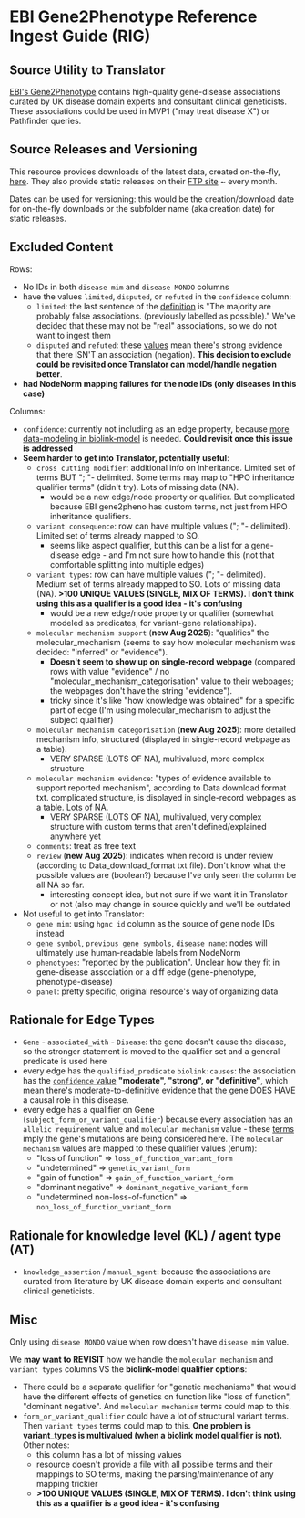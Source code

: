 # EBI Gene2Phenotype Reference Ingest Guide (RIG)

## Source Utility to Translator

[EBI's Gene2Phenotype](https://www.ebi.ac.uk/gene2phenotype/) contains high-quality gene-disease associations 
curated by UK disease domain experts and consultant clinical geneticists. 
These associations could be used in MVP1 ("may treat disease X") or Pathfinder queries. 

## Source Releases and Versioning

This resource provides downloads of the latest data, created on-the-fly, [here](https://www.ebi.ac.uk/gene2phenotype/download).
They also provide static releases on their [FTP site](https://ftp.ebi.ac.uk/pub/databases/gene2phenotype/G2P_data_downloads/) ~ every month. 

Dates can be used for versioning: this would be the creation/download date for on-the-fly downloads or the subfolder name (aka creation date) for static releases.

## Excluded Content 

Rows:
- No IDs in both `disease mim` and `disease MONDO` columns
- have the values `limited`, `disputed`, or `refuted` in the `confidence` column:
  - `limited`: the last sentence of the [definition](https://www.ebi.ac.uk/gene2phenotype/about/terminology#g2p-confidence-section) is "The majority are probably false associations. (previously labelled as possible)." We've decided that these may not be "real" associations, so we do not want to ingest them
  - `disputed` and `refuted`: these [values](https://www.ebi.ac.uk/gene2phenotype/about/terminology#g2p-confidence-section) mean there's strong evidence that there ISN'T an association (negation). **This decision to exclude could be revisited once Translator can model/handle negation better**.   
- **had NodeNorm mapping failures for the node IDs (only diseases in this case)**

Columns:
- `confidence`: currently not including as an edge property, because [more data-modeling in biolink-model](https://github.com/biolink/biolink-model/issues/1583) is needed. **Could revisit once this issue is addressed**
- **Seem harder to get into Translator, potentially useful**: 
  - `cross cutting modifier`: additional info on inheritance. Limited set of terms BUT "; "- delimited. Some terms may map to "HPO inheritance qualifier terms" (didn't try). Lots of missing data (NA). 
    - would be a new edge/node property or qualifier. But complicated because EBI gene2pheno has custom terms, not just from HPO inheritance qualifiers. 
  - `variant consequence`: row can have multiple values ("; "- delimited). Limited set of terms already mapped to SO.
    - seems like aspect qualifier, but this can be a list for a gene-disease edge - and I'm not sure how to handle this (not that comfortable splitting into multiple edges)
  - `variant types`: row can have multiple values ("; "- delimited). Medium set of terms already mapped to SO. Lots of missing data (NA). **>100 UNIQUE VALUES (SINGLE, MIX OF TERMS). I don't think using this as a qualifier is a good idea - it's confusing**
    - would be a new edge/node property or qualifier (somewhat modeled as predicates, for variant-gene relationships).
  - `molecular mechanism support` (**new Aug 2025**): "qualifies" the molecular_mechanism (seems to say how molecular mechanism was decided: "inferred" or "evidence"). 
    - **Doesn't seem to show up on single-record webpage** (compared rows with value "evidence" / no "molecular_mechanism_categorisation" value to their webpages; the webpages don't have the string "evidence").
    - tricky since it's like "how knowledge was obtained" for a specific part of edge (I'm using molecular_mechanism to adjust the subject qualifier) 
  - `molecular mechanism categorisation` (**new Aug 2025**): more detailed mechanism info, structured (displayed in single-record webpage as a table). 
    - VERY SPARSE (LOTS OF NA), multivalued, more complex structure
  - `molecular mechanism evidence`: "types of evidence available to support reported mechanism", according to Data download format txt. complicated structure, is displayed in single-record webpages as a table. Lots of NA. 
    - VERY SPARSE (LOTS OF NA), multivalued, very complex structure with custom terms that aren't defined/explained anywhere yet
  - `comments`: treat as free text
  - `review` (**new Aug 2025**): indicates when record is under review (according to Data_download_format txt file). Don't know what the possible values are (boolean?) because I've only seen the column be all NA so far.
    - interesting concept idea, but not sure if we want it in Translator or not (also may change in source quickly and we'll be outdated
- Not useful to get into Translator:
  - `gene mim`: using `hgnc id` column as the source of gene node IDs instead
  - `gene symbol`, `previous gene symbols`, `disease name`: nodes will ultimately use human-readable labels from NodeNorm
  - `phenotypes`: "reported by the publication". Unclear how they fit in gene-disease association or a diff edge (gene-phenotype, phenotype-disease)
  - `panel`: pretty specific, original resource's way of organizing data

## Rationale for Edge Types

- `Gene` - `associated_with` - `Disease`: the gene doesn't cause the disease, so the stronger statement is moved to the qualifier set and a general predicate is used here
- every edge has the `qualified_predicate` `biolink:causes`: the association has the [`confidence` value](https://www.ebi.ac.uk/gene2phenotype/about/terminology#g2p-confidence-section) **"moderate", "strong", or "definitive"**, which mean there's moderate-to-definitive evidence that the gene DOES HAVE a causal role in this disease.  
- every edge has a qualifier on Gene (`subject_form_or_variant_qualifier`) because every association has an `allelic requirement` value and `molecular mechanism` value - these [terms](https://www.ebi.ac.uk/gene2phenotype/about/terminology) imply the gene's mutations are being considered here. The `molecular mechanism` values are mapped to these qualifier values (enum):
  - "loss of function" => `loss_of_function_variant_form`
  - "undetermined" => `genetic_variant_form`
  - "gain of function" => `gain_of_function_variant_form`
  - "dominant negative" => `dominant_negative_variant_form`
  - "undetermined non-loss-of-function" => `non_loss_of_function_variant_form`

## Rationale for knowledge level (KL) / agent type (AT)

- `knowledge_assertion` / `manual_agent`: because the associations are curated from literature by UK disease domain experts and consultant clinical geneticists. 

## Misc

Only using `disease MONDO` value when row doesn't have `disease mim` value.

We **may want to REVISIT** how we handle the `molecular mechanism` and `variant types` columns VS the **biolink-model qualifier options**:
- There could be a separate qualifier for "genetic mechanisms" that would have the different effects of genetics on function like "loss of function", "dominant negative". And `molecular mechanism` terms could map to this.
- `form_or_variant_qualifier` could have a lot of structural variant terms. Then `variant types` terms could map to this. **One problem is variant_types is multivalued (when a biolink model qualifier is not).** Other notes: 
  - this column has a lot of missing values
  - resource doesn't provide a file with all possible terms and their mappings to SO terms, making the parsing/maintenance of any mapping trickier
  - **>100 UNIQUE VALUES (SINGLE, MIX OF TERMS). I don't think using this as a qualifier is a good idea - it's confusing**